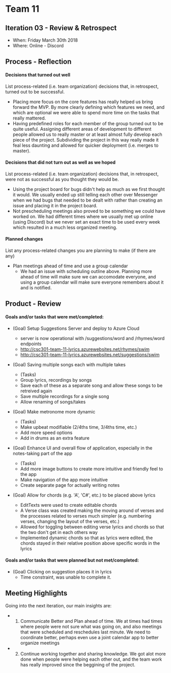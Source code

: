 # Team 11

## Iteration 03 - Review & Retrospect

 * When: Friday March 30th 2018
 * Where: Online - Discord

## Process - Reflection

#### Decisions that turned out well

List process-related (i.e. team organization) decisions that, in retrospect, turned out to be successful.

 * Placing more focus on the core features has really helped us bring forward the MVP. By more clearly defining which features we need, and which are optional we were able to spend more time on the tasks that really mattered.
 * Having predefined roles for each member of the group turned out to be quite useful. Assigning different areas of development to different people allowed us to really master or at least almost fully develop each piece of the project. Subdividing the project in this way really made it feal less daunting and allowed for quicker deployment (i.e. merges to master).
 

#### Decisions that did not turn out as well as we hoped

List process-related (i.e. team organization) decisions that, in retrospect, were not as successful as you thought they would be.
 
 * Using the project board for bugs didn't help as much as we first thought it would. We usually ended up still telling each other over Messenger when we had bugs that needed to be dealt with rather than creating an issue and placing it in the project board. 
 * Not prescheduling meetings also proved to be something we could have worked on. We had different times where we usually met up online (using Discord) but we never set an exact time to be used every week which resulted in a much less organized meeting.


#### Planned changes

List any process-related changes you are planning to make (if there are any)

 * Plan meetings ahead of time and use a group calendar
    * We had an issue with scheduling outline above. Planning more ahead of time will make sure we can accomodate everyone, and using a group calendar will make sure everyone remembers about it and is notified.



## Product - Review

#### Goals and/or tasks that were met/completed:

 * (Goal) Setup Suggestions Server and deploy to Azure Cloud
   * server is now operational with /suggestions/word and /rhymes/word endpoints
   * http://csc301-team-11-lyrics.azurewebsites.net/rhymes/swim
   * http://csc301-team-11-lyrics.azurewebsites.net/suggestions/swim

 * (Goal) Saving multiple songs each with multiple takes
	* (Tasks)
	* Group lyrics, recordings by songs
	* Save each of these as a separate song and allow these songs to be retreived again
	* Save multiple recordings for a single song
	* Allow renaming of songs/takes
	
* (Goal) Make metronome more dynamic
	* (Tasks)
	* Make upbeat modifiable (2/4ths time, 3/4ths time, etc.)
	* Add more speed options
	* Add in drums as an extra feature
	
* (Goal) Enhance UI and overall flow of application, especially in the notes-taking part of the app
	* (Tasks)
	* Add more image buttons to create more intuitive and friendly feel to the app
	* Make navigation of the app more intuitive
	* Create separate page for actually writing notes

 * (Goal) Allow for chords (e.g. 'A', 'C#', etc.) to be placed above lyrics
	  * EditTexts were used to create editable chords
	  * A Verse class was created making the moving around of verses and the processes related to verses much simpler (e.g. numbering verses, changing the layout of the verses, etc.)
	  * Allowed for toggling between editing verse lyrics and chords so that the two don't get in each others way
  	* Implemented dynamic chords so that as lyrics were edited, the chords stayed in their relative position above specific words in the lyrics

#### Goals and/or tasks that were planned but not met/completed:


 * (Goal) Clicking on suggestion places it in lyrics
	  * Time constraint, was unable to complete it.

## Meeting Highlights

Going into the next iteration, our main insights are:

 * 1. Communicate Better and Plan ahead of time. We at times had times where people were not sure what was going on, and also meetings that were scheduled and reschedules last minute. We need to coordinate better, perhaps even use a joint calendar app to better organize meetings
 * 2. Continue working together and sharing knowledge. We got alot more done when people were helping each other out, and the team work has really improved since the beggining of the project.
